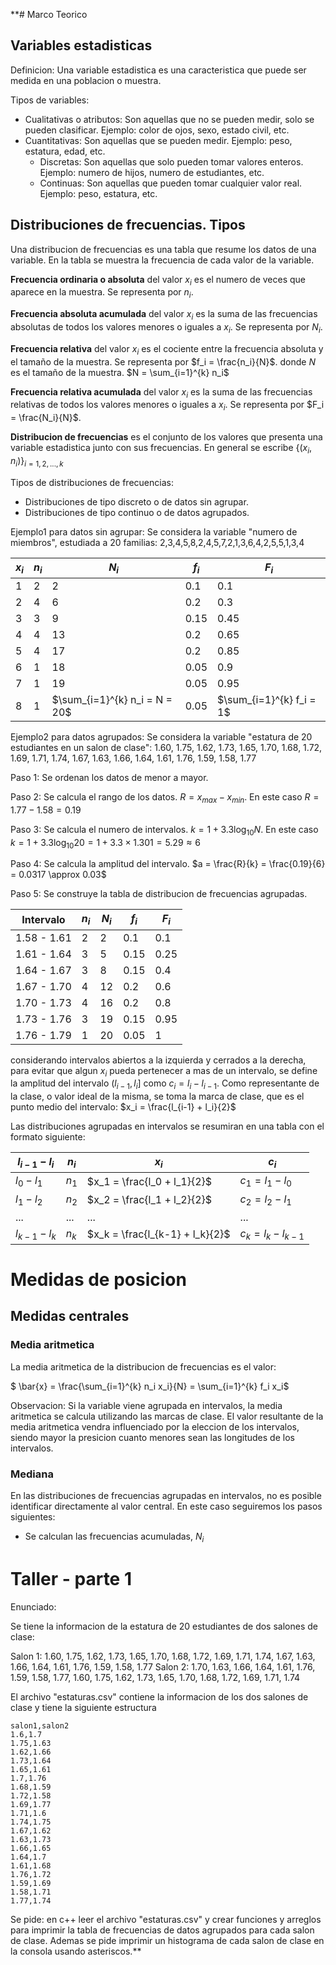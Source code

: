 **# Marco Teorico
## Variables estadisticas 
Definicion: Una variable estadistica es una caracteristica que puede ser medida en una poblacion o muestra.

Tipos de variables:

* Cualitativas o atributos: Son aquellas que no se pueden medir, solo se pueden clasificar. Ejemplo: color de ojos, sexo, estado civil, etc.
* Cuantitativas: Son aquellas que se pueden medir. Ejemplo: peso, estatura, edad, etc.
  * Discretas: Son aquellas que solo pueden tomar valores enteros. Ejemplo: numero de hijos, numero de estudiantes, etc.
  * Continuas: Son aquellas que pueden tomar cualquier valor real. Ejemplo: peso, estatura, etc.

## Distribuciones de frecuencias. Tipos

Una distribucion de frecuencias es una tabla que resume los datos de una variable. En la tabla se muestra la frecuencia de cada valor de la variable.

**Frecuencia ordinaria o absoluta** del valor $x_i$ es el numero de veces que aparece en la muestra. Se representa por $n_i$.

**Frecuencia absoluta acumulada** del valor $x_i$ es la suma de las frecuencias absolutas de todos los valores menores o iguales a $x_i$. Se representa por $N_i$.

**Frecuencia relativa** del valor $x_i$ es el cociente entre la frecuencia absoluta y el tamaño de la muestra. Se representa por $f_i = \frac{n_i}{N}$. donde $N$ es el tamaño de la muestra. $N = \sum_{i=1}^{k} n_i$

**Frecuencia relativa acumulada** del valor $x_i$ es la suma de las frecuencias relativas de todos los valores menores o iguales a $x_i$. Se representa por $F_i = \frac{N_i}{N}$. 

**Distribucion de frecuencias** es el conjunto de los valores que presenta una variable estadistica junto con sus frecuencias. En general se escribe $\{ \left( x_i, n_i \right) \}_{i=1,2,...,k}$

Tipos de distribuciones de frecuencias:

* Distribuciones de tipo discreto o de datos sin agrupar.
* Distribuciones de tipo continuo o de datos agrupados.

Ejemplo1 para datos sin agrupar: Se considera la variable "numero de miembros", estudiada a 20 familias:
2,3,4,5,8,2,4,5,7,2,1,3,6,4,2,5,5,1,3,4

|$x_i$|$n_i$| $N_i$ |$f_i$|$F_i$|
|---|---|-------|---|---|
|1|2| 2     |0.1|0.1|
|2|4| 6     |0.2|0.3|
|3|3| 9     |0.15|0.45|
|4|4| 13    |0.2|0.65|
|5|4| 17    |0.2|0.85|
|6|1| 18    |0.05|0.9|
|7|1| 19    |0.05|0.95|
|8|1| $\sum_{i=1}^{k} n_i = N = 20$    |0.05| $\sum_{i=1}^{k} f_i = 1$|


Ejemplo2 para datos agrupados: Se considera la variable "estatura de 20 estudiantes en un salon de clase":
1.60, 1.75, 1.62, 1.73, 1.65, 1.70, 1.68, 1.72, 1.69, 1.71, 1.74, 1.67, 1.63, 1.66, 1.64, 1.61, 1.76, 1.59, 1.58, 1.77

Paso 1: Se ordenan los datos de menor a mayor.

Paso 2: Se calcula el rango de los datos. $R = x_{max} - x_{min}$. En este caso $R = 1.77 - 1.58 = 0.19$

Paso 3: Se calcula el numero de intervalos. $k = 1 + 3.3 \log_{10} N$. En este caso $k = 1 + 3.3 \log_{10} 20 = 1 + 3.3 \times 1.301 = 5.29 \approx 6$

Paso 4: Se calcula la amplitud del intervalo. $a = \frac{R}{k} = \frac{0.19}{6} = 0.0317 \approx 0.03$

Paso 5: Se construye la tabla de distribucion de frecuencias agrupadas.

|Intervalo| $n_i$ | $N_i$ | $f_i$ | $F_i$ |
|---|---|---|---|---|
|1.58 - 1.61| 2 | 2 | 0.1 | 0.1 |
|1.61 - 1.64| 3 | 5 | 0.15 | 0.25 |
|1.64 - 1.67| 3 | 8 | 0.15 | 0.4 |
|1.67 - 1.70| 4 | 12 | 0.2 | 0.6 |
|1.70 - 1.73| 4 | 16 | 0.2 | 0.8 |
|1.73 - 1.76| 3 | 19 | 0.15 | 0.95 |
|1.76 - 1.79| 1 | 20 | 0.05 | 1 |

considerando intervalos abiertos a la izquierda y cerrados a la derecha, para evitar que algun $x_i$ pueda pertenecer a mas de un intervalo, se define la amplitud
del intervalo $\left( l_{i-1},l_i \right]$ como $c_i = l_i - l_{i-1}$. 
Como representante de la clase, o valor ideal de la misma, se toma la marca de clase, que es el punto medio del intervalo:
$x_i = \frac{l_{i-1} + l_i}{2}$

Las distribuciones agrupadas en intervalos se resumiran en una tabla con el formato siguiente:

|$l_{i-1}-l_i$|$n_i$|$x_i$|$c_i$|
|---|---|---|---|
|$l_0 - l_1$|$n_1$|$x_1 = \frac{l_0 + l_1}{2}$|$c_1 = l_1 - l_0$|
|$l_1 - l_2$|$n_2$|$x_2 = \frac{l_1 + l_2}{2}$|$c_2 = l_2 - l_1$|
|...|...|...|...|
|$l_{k-1} - l_k$|$n_k$|$x_k = \frac{l_{k-1} + l_k}{2}$|$c_k = l_k - l_{k-1}$|

# Medidas de posicion
## Medidas centrales
### Media aritmetica
La media aritmetica de la distribucion de frecuencias es el valor:

$ \bar{x} = \frac{\sum_{i=1}^{k} n_i x_i}{N} = \sum_{i=1}^{k} f_i x_i$

Observacion: Si la variable viene agrupada en intervalos, la media aritmetica se calcula utilizando las marcas de clase.
El valor resultante de la media aritmetica vendra influenciado por la eleccion de los intervalos, siendo mayor la presicion
cuanto menores sean las longitudes de los intervalos.

### Mediana

En las distribuciones de frecuencias agrupadas en intervalos, no es posible identificar directamente al valor central. 
En este caso seguiremos los pasos siguientes:

* Se calculan las frecuencias acumuladas, $N_i$

# Taller - parte 1

Enunciado:

Se tiene la informacion de la estatura de 20 estudiantes de dos salones de clase:

Salon 1: 1.60, 1.75, 1.62, 1.73, 1.65, 1.70, 1.68, 1.72, 1.69, 1.71, 1.74, 1.67, 1.63, 1.66, 1.64, 1.61, 1.76, 1.59, 1.58, 1.77
Salon 2: 1.70, 1.63, 1.66, 1.64, 1.61, 1.76, 1.59, 1.58, 1.77, 1.60, 1.75, 1.62, 1.73, 1.65, 1.70, 1.68, 1.72, 1.69, 1.71, 1.74

El archivo "estaturas.csv" contiene la informacion de los dos salones de clase y tiene la siguiente estructura

```csv
salon1,salon2
1.6,1.7
1.75,1.63
1.62,1.66
1.73,1.64
1.65,1.61
1.7,1.76
1.68,1.59
1.72,1.58
1.69,1.77
1.71,1.6
1.74,1.75
1.67,1.62
1.63,1.73
1.66,1.65
1.64,1.7
1.61,1.68
1.76,1.72
1.59,1.69
1.58,1.71
1.77,1.74
```
Se pide: en c++ leer el archivo "estaturas.csv" y crear funciones y arreglos para imprimir la tabla de frecuencias de datos agrupados para cada salon de clase.
Ademas se pide imprimir un histograma de cada salon de clase en la consola usando asteriscos.**




